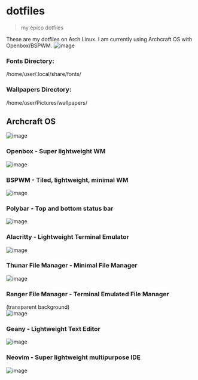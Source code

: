 # dotfiles
> my epico dotfiles

These are my dotfiles on Arch Linux. I am currently using Archcraft OS with Openbox/BSPWM.
![image](https://user-images.githubusercontent.com/47650058/232328750-00e2f46f-c60f-483b-bb7d-b0872a2605bb.png)


### Fonts Directory:
/home/user/.local/share/fonts/

### Wallpapers Directory:
/home/user/Pictures/wallpapers/


## Archcraft OS
![image](https://user-images.githubusercontent.com/47650058/189801200-74192928-4c72-417e-8b26-1fadb8b53afb.png)

### Openbox - Super lightweight WM
![image](https://user-images.githubusercontent.com/47650058/201471063-c644ca55-d2bf-48ec-acea-8f8de46371d2.png)

### BSPWM - Tiled, lightweight, minimal WM
![image](https://user-images.githubusercontent.com/47650058/189801373-a7fe5f8a-8e85-4542-8421-dbb45b26b314.png)

### Polybar - Top and bottom status bar
![image](https://user-images.githubusercontent.com/47650058/232280472-ffa93f48-30e3-4c23-a6a6-25dfb5a40de9.png)

### Alacritty - Lightweight Terminal Emulator
![image](https://user-images.githubusercontent.com/47650058/232280493-21efe39a-a6cc-4494-b8b3-4f7f7a4c5c46.png)

### Thunar File Manager - Minimal File Manager
![image](https://user-images.githubusercontent.com/47650058/232280514-659b157f-a7a9-453d-b7c0-71c51b9df4a4.png)

### Ranger File Manager - Terminal Emulated File Manager
(transparent background)<br>
![image](https://user-images.githubusercontent.com/47650058/232280551-53368e11-60c4-4294-b302-77fb4b7d5999.png)

### Geany - Lightweight Text Editor
![image](https://user-images.githubusercontent.com/47650058/232280572-de3eaae4-a29c-40f5-a054-c8b76d9fbddd.png)

### Neovim - Super lightweight multipurpose IDE
![image](https://user-images.githubusercontent.com/47650058/232280769-a9fa48d3-9828-43d4-aeae-44fc1634b953.png)
